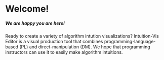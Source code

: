 # Welcome!

##### We are happy you are here! 

Ready to create a variety of algorithm intution visualizations? Intuition-Vis Editor is a visual production tool that combines programming-language-based (PL) and direct-manipulation (DM). We hope that programming instructors can use it to easily make algorithm intuitions.